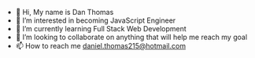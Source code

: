 - 👋 Hi, My name is Dan Thomas
- 👀 I’m interested in becoming JavaScript Engineer 
- 🌱 I’m currently learning Full Stack Web Development
- 💞️ I’m looking to collaborate on anything that will help me reach my goal
- 📫 How to reach me daniel.thomas215@hotmail.com

<!---
RetroColossus/RetroColossus is a ✨ special ✨ repository because its `README.md` (this file) appears on your GitHub profile.
You can click the Preview link to take a look at your changes.
--->
